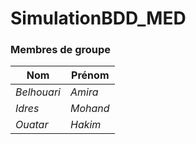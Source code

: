 # SimulationBDD_MED

### Membres de groupe
|Nom|Prénom|
|--|--|
*Belhouari* | *Amira*|
*Idres* | *Mohand*|
*Ouatar* | *Hakim*|
